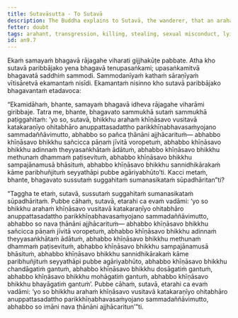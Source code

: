 ```yaml
---
title: Sutavāsutta - To Sutavā
description: The Buddha explains to Sutavā, the wanderer, that an arahant is incapable of transgressing in nine ways.
fetter: doubt
tags: arahant, transgression, killing, stealing, sexual misconduct, lying, using stored-up goods, impulse, aversion, delusion, fear, an, an9
id: an9.7
---
```


Ekaṁ samayaṁ bhagavā rājagahe viharati gijjhakūṭe pabbate. Atha kho sutavā paribbājako yena bhagavā tenupasaṅkami; upasaṅkamitvā bhagavatā saddhiṁ sammodi. Sammodanīyaṁ kathaṁ sāraṇīyaṁ vītisāretvā ekamantaṁ nisīdi. Ekamantaṁ nisinno kho sutavā paribbājako bhagavantaṁ etadavoca:

“Ekamidāhaṁ, bhante, samayaṁ bhagavā idheva rājagahe viharāmi giribbaje. Tatra me, bhante, bhagavato sammukhā sutaṁ sammukhā paṭiggahitaṁ: ‘yo so, sutavā, bhikkhu arahaṁ khīṇāsavo vusitavā katakaraṇīyo ohitabhāro anuppattasadattho parikkhīṇabhavasaṁyojano sammadaññāvimutto, abhabbo so pañca ṭhānāni ajjhācarituṁ— abhabbo khīṇāsavo bhikkhu sañcicca pāṇaṁ jīvitā voropetuṁ, abhabbo khīṇāsavo bhikkhu adinnaṁ theyyasaṅkhātaṁ ādātuṁ, abhabbo khīṇāsavo bhikkhu methunaṁ dhammaṁ paṭisevituṁ, abhabbo khīṇāsavo bhikkhu sampajānamusā bhāsituṁ, abhabbo khīṇāsavo bhikkhu sannidhikārakaṁ kāme paribhuñjituṁ seyyathāpi pubbe agāriyabhūto’ti. Kacci metaṁ, bhante, bhagavato sussutaṁ suggahitaṁ sumanasikataṁ sūpadhāritan”ti?

“Taggha te etaṁ, sutavā, sussutaṁ suggahitaṁ sumanasikataṁ sūpadhāritaṁ. Pubbe cāhaṁ, sutavā, etarahi ca evaṁ vadāmi: ‘yo so bhikkhu arahaṁ khīṇāsavo vusitavā katakaraṇīyo ohitabhāro anuppattasadattho parikkhīṇabhavasaṁyojano sammadaññāvimutto, abhabbo so nava ṭhānāni ajjhācarituṁ— abhabbo khīṇāsavo bhikkhu sañcicca pāṇaṁ jīvitā voropetuṁ, abhabbo khīṇāsavo bhikkhu adinnaṁ theyyasaṅkhātaṁ ādātuṁ, abhabbo khīṇāsavo bhikkhu methunaṁ dhammaṁ paṭisevituṁ, abhabbo khīṇāsavo bhikkhu sampajānamusā bhāsituṁ, abhabbo khīṇāsavo bhikkhu sannidhikārakaṁ kāme paribhuñjituṁ seyyathāpi pubbe agāriyabhūto, abhabbo khīṇāsavo bhikkhu chandāgatiṁ gantuṁ, abhabbo khīṇāsavo bhikkhu dosāgatiṁ gantuṁ, abhabbo khīṇāsavo bhikkhu mohāgatiṁ gantuṁ, abhabbo khīṇāsavo bhikkhu bhayāgatiṁ gantuṁ’. Pubbe cāhaṁ, sutavā, etarahi ca evaṁ vadāmi: ‘yo so bhikkhu arahaṁ khīṇāsavo vusitavā katakaraṇīyo ohitabhāro anuppattasadattho parikkhīṇabhavasaṁyojano sammadaññāvimutto, abhabbo so imāni nava ṭhānāni ajjhācaritun’”ti.